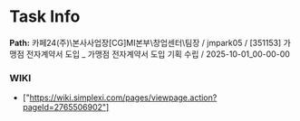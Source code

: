 # Task Info

**Path:** 카페24(주)\본사사업장\[CG]MI본부\창업센터\팀장 / jmpark05 / [351153] 가맹점 전자계약서 도입 _ 가맹점 전자계약서 도입 기획 수립 / 2025-10-01_00-00-00

### WIKI
- ["https://wiki.simplexi.com/pages/viewpage.action?pageId=2765506902"]

